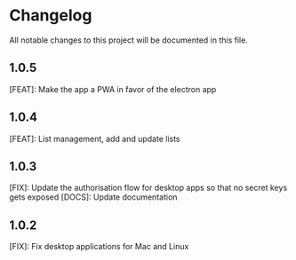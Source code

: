 # Changelog

All notable changes to this project will be documented in this file.

## 1.0.5

[FEAT]: Make the app a PWA in favor of the electron app

## 1.0.4

[FEAT]: List management, add and update lists

## 1.0.3

[FIX]: Update the authorisation flow for desktop apps so that no secret keys gets exposed
[DOCS]: Update documentation

## 1.0.2

[FIX]: Fix desktop applications for Mac and Linux
